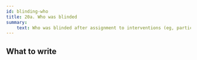 ```yaml
---
id: blinding-who
title: 20a. Who was blinded
summary:
    text: Who was blinded after assignment to interventions (eg, participants, care providers, outcome assessors, data analysts).
---
```


## What to write

